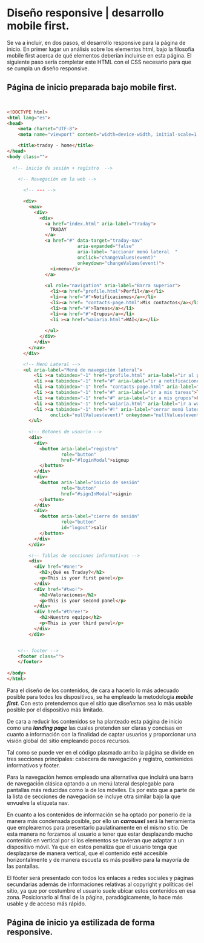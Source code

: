 # Diseño responsive | desarrollo mobile first.

Se va a incluir, en dos pasos, el desarrollo responsive para la página de inicio. En primer lugar un análisis sobre los elementos html, bajo la filosofía mobile first acerca de qué elementos deberían incluirse en esta página. El siguiente paso sería completar este HTML con el CSS necesario para que se cumpla un diseño responsive.

## Página de inicio preparada bajo mobile first.

```html


<!DOCTYPE html>
<html lang="es">
<head>
    <meta charset="UTF-8">
    <meta name="viewport" content="width=device-width, initial-scale=1.0">

    <title>traday - home</title>
</head>
<body class="">
     
  <!-- inicio de sesión + registro  -->    
  
    <!-- Navegación en la web -->    

      <!-- --- -->    

      <div>
        <nav>
          <div>
            <div>
              <a href="index.html" aria-label="Traday">
                TRADAY
              </a>
              <a href="#" data-target="traday-nav"
                          aria-expanded="false"
                          aria-label= "accionar menú lateral  "
                          onclick="changeValues(event)"
                          onkeydown="changeValues(event)">
                <i>menu</i>          
              </a>
            
              <ul role="navigation" aria-label="Barra superior">
                <li><a href="profile.html">Perfil</a></li>
                <li><a href="#">Notificaciones</a></li>
                <li><a href= "contacts-page.html">Mis contactos</a></li>
                <li><a href="#">Tareas</a></li>
                <li><a href="#">Grupos</a></li>
                <li ><a href="waiaria.html">WAI</a></li>
            
              </ul>
            </div>
          </div>
        </nav>
      </div>

      <!-- Menú Lateral --> 
      <ul aria-label="Menú de navegación lateral">
          <li ><a tabindex="-1" href="profile.html" aria-label="ir al perfil">Perfil</a></li>
          <li ><a tabindex="-1" href="#" aria-label="ir a notificaciones">Notificaciones</a></li>
          <li ><a tabindex="-1" href= "contacts-page.html" aria-label="ir a mis contactos"> Mis contactos</a></li>
          <li ><a tabindex="-1" href="#" aria-label="ir a mis tareas">Tareas</a></li>
          <li ><a tabindex="-1" href="#" aria-label="ir a mis grupos">Grupos</a></li>
          <li ><a tabindex="-1" href="waiaria.html" aria-label="ir a wai aria">WAI</a></li>
          <li ><a tabindex="-1" href="#!" aria-label="cerrar menú lateral"
                onclick="nullValues(event)" onkeydown="nullValues(event)">Cerrar</a></li>
        </ul>
    
        <!-- Botones de usuario --> 
        <div>
          <div>
            <button aria-label="registro"
                    role="button" 
                    href="#loginModal">signup
            </button>
          </div>
          <div>
            <button aria-label="inicio de sesión"
                    role="button" 
                    href="#signInModal">signin
            </button>
          </div>
          <div>
            <button aria-label="cierre de sesión"  
                    role="button" 
                    id="logout">salir
            </button>
          </div>
        </div>

        <!-- Tablas de secciones informativas --> 
        <div>
          <div href="#one!">
            <h2>¿Qué es Traday?</h2>
            <p>This is your first panel</p>
          </div>
          <div href="#two!">
            <h2>Valoraciones</h2>
            <p>This is your second panel</p>
          </div>
          <div href="#three!">
            <h2>Nuestro equipo</h2>
            <p>This is your third panel</p>
          </div>
        </div>


    <!-- footer --> 
    <footer class="">
    </footer>
  
</body>
</html>

```
Para el diseño de los contenidos, de cara a hacerlo lo más adecuado posible para todos los dispositivos, se ha empleado la metodología ***mobile first***. Con esto pretendemos que el sitio que diseñamos sea lo más usable posible por el dispositivo más limitado.

De cara a reducir los contenidos se ha planteado esta página de inicio como una ***landing page*** las cuales pretenden ser claras y concisas en cuanto a información con la finalidad de captar usuarios y proporcionar una visión global del sitio empleando pocos recursos. 

Tal como se puede ver en el código plasmado arriba la página se divide en tres secciones principales: cabecera de navegación y registro, contenidos informativos y footer.

Para la navegación hemos empleado una alternativa que incluirá una barra de navegación clásica optando a un menú lateral desplegable para pantallas más reducidas como la de los móviles. Es por esto que a parte de la lista de secciones de navegación se incluye otra similar bajo la que envuelve la etiqueta nav.

En cuanto a los contenidos de información se ha optado por ponerlo de la manera más condensada posible, por ello un ***carrousel*** será la herramienta que emplearemos para presentarlo paulatinamente en el mismo sitio. De esta manera no forzamos al usuario a tener que estar desplazando mucho contenido en vertical por si los elementos se tuvieran que adaptar a un dispositivo móvil. Ya que en estos penaliza que el usuario tenga que desplazarse de manera vertical, que el contenido esté accesible horizontalmente y de manera escueta es más positivo para la mayoría de las pantallas.

El fóoter será presentado con todos los enlaces a redes sociales y páginas secundarias además de informaciones relativas al copyright y políticas del sitio, ya que por costumbre el usuario suele ubicar estos contenidos en esa zona. Posicionarlo al final de la página, paradógicamente, lo hace más usable y de acceso más rápido.

## Página de inicio ya estilizada de forma responsive.


```html
```